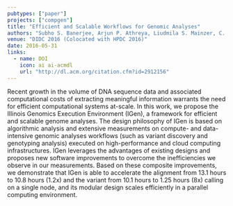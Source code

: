 ```yaml
---
pubtypes: ["paper"]
projects: ["compgen"]
title: "Efficient and Scalable Workflows for Genomic Analyses"
authors: "Subho S. Banerjee, Arjun P. Athreya, Liudmila S. Mainzer, C. Victor Jongeneel, and Wen-Mei Hwu, Zbigniew T. Kalbarczyk and Ravishankar K. Iyer"
venue: "DIDC 2016 (Colocated with HPDC 2016)"
date: 2016-05-31
links:
  - name: DOI
    icon: ai ai-acmdl
    url: "http://dl.acm.org/citation.cfm?id=2912156"
---
```


Recent growth in the volume of DNA sequence data and associated computational costs of extracting
meaningful information warrants the need for efficient computational systems at-scale. In this work,
we propose the Illinois Genomics Execution Environment (IGen), a framework for efficient and
scalable genome analyses. The design philosophy of IGen is based on algorithmic analysis and
extensive measurements on compute- and data-intensive genomic analyses workflows (such as variant
discovery and genotyping analysis) executed on high-performance and cloud computing infrastructures.
IGen leverages the advantages of existing designs and proposes new software improvements to overcome
the inefficiencies we observe in our measurements. Based on these composite improvements, we
demonstrate that IGen is able to accelerate the alignment from 13.1 hours to 10.8 hours (1.2x) and
the variant from 10.1 hours to 1.25 hours (8x) calling on a single node, and its modular design
scales efficiently in a parallel computing environment.
